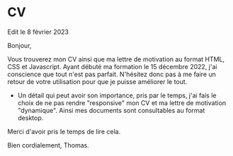 # CV

Edit le 8 février 2023

Bonjour,

Vous trouverez mon CV ainsi que ma lettre de motivation au format HTML, CSS et Javascript. Ayant débuté ma formation le 15 décembre 2022, j'ai conscience que tout n'est pas parfait. N'hésitez donc pas à me faire un retour de votre utilisation pour que je puisse améliorer le tout.
- Un détail qui peut avoir son importance, pris par le temps, j'ai fais le choix de ne pas rendre "responsive" mon CV et ma lettre de motivation "dynamique". Ainsi mes documents sont consultables au format desktop. 

Merci d'avoir pris le temps de lire cela.

Bien cordialement,
Thomas.